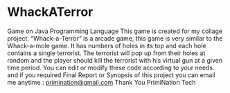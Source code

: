 # WhackATerror
Game on Java Programming Language
This game is created for my collage project.
“Whack-a-Terror” is a arcade game, this game is very similar to the Whack-a-mole game.
It has numbers of holes in its top and each hole contains a single terrorist.
The terrorist will pop up from their holes at random and the player should kill the terrorist with his virtual gun at a given time period.
You can edit or modify these code according to your needs.
and if you required Final Report or Synopsis of this project
you can email me anytime : primination@gmail.com
Thank You
PrimiNation Tech
